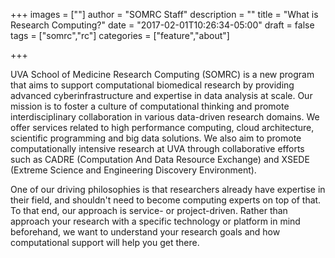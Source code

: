 +++
images = [""]
author = "SOMRC Staff"
description = ""
title = "What is Research Computing?"
date = "2017-02-01T10:26:34-05:00"
draft = false
tags = ["somrc","rc"]
categories = ["feature","about"]

+++

UVA School of Medicine Research Computing (SOMRC) is a new program that aims to support computational biomedical research by providing advanced cyberinfrastructure and expertise in data analysis at scale. Our mission is to foster a culture of computational thinking and promote interdisciplinary collaboration in various data-driven research domains. We offer services related to high performance computing, cloud architecture, scientific programming and big data solutions. We also aim to promote computationally intensive research at UVA through collaborative efforts such as CADRE (Computation And Data Resource Exchange) and XSEDE (Extreme Science and Engineering Discovery Environment).

One of our driving philosophies is that researchers already have expertise in their field, and shouldn't need to become computing experts on top of that. To that end, our approach is service- or project-driven. Rather than approach your research with a specific technology or platform in mind beforehand, we want to understand your research goals and how computational support will help you get there.

